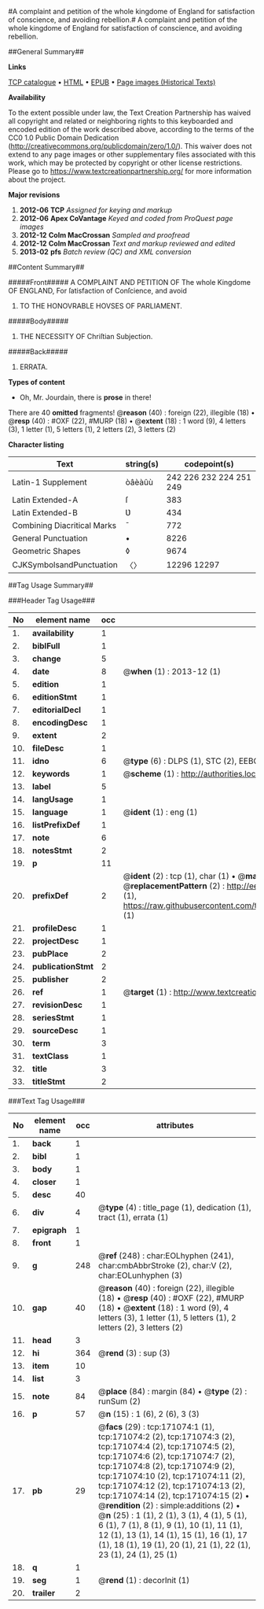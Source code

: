 #A complaint and petition of the whole kingdome of England for satisfaction of conscience, and avoiding rebellion.#
A complaint and petition of the whole kingdome of England for satisfaction of conscience, and avoiding rebellion.

##General Summary##

**Links**

[TCP catalogue](http://www.ota.ox.ac.uk/tcp/)  • 
[HTML](http://tei.it.ox.ac.uk/tcp/Texts-HTML/free/A80/A80276.html)  • 
[EPUB](http://tei.it.ox.ac.uk/tcp/Texts-EPUB/free/A80/A80276.epub) • 
[Page images (Historical Texts)](https://historicaltexts.jisc.ac.uk/eebo-99898043e)

**Availability**

To the extent possible under law, the Text Creation Partnership has waived all copyright and related or neighboring rights to this keyboarded and encoded edition of the work described above, according to the terms of the CC0 1.0 Public Domain Dedication (http://creativecommons.org/publicdomain/zero/1.0/). This waiver does not extend to any page images or other supplementary files associated with this work, which may be protected by copyright or other license restrictions. Please go to https://www.textcreationpartnership.org/ for more information about the project.

**Major revisions**

1. __2012-06__ __TCP__ *Assigned for keying and markup*
1. __2012-06__ __Apex CoVantage__ *Keyed and coded from ProQuest page images*
1. __2012-12__ __Colm MacCrossan__ *Sampled and proofread*
1. __2012-12__ __Colm MacCrossan__ *Text and markup reviewed and edited*
1. __2013-02__ __pfs__ *Batch review (QC) and XML conversion*

##Content Summary##

#####Front#####
A COMPLAINT AND PETITION OF The whole Kingdome OF ENGLAND, For ſatisfaction of Conſcience, and avoid
1. TO THE HONOVRABLE HOVSES OF PARLIAMENT.

#####Body#####

1. THE NECESSITY OF Chriſtian Subjection.

#####Back#####

1. ERRATA.

**Types of content**

  * Oh, Mr. Jourdain, there is **prose** in there!

There are 40 **omitted** fragments! 
 @__reason__ (40) : foreign (22), illegible (18)  •  @__resp__ (40) : #OXF (22), #MURP (18)  •  @__extent__ (18) : 1 word (9), 4 letters (3), 1 letter (1), 5 letters (1), 2 letters (2), 3 letters (2)

**Character listing**


|Text|string(s)|codepoint(s)|
|---|---|---|
|Latin-1 Supplement|òâèàûù|242 226 232 224 251 249|
|Latin Extended-A|ſ|383|
|Latin Extended-B|Ʋ|434|
|Combining             Diacritical Marks|̄|772|
|General Punctuation|•|8226|
|Geometric Shapes|◊|9674|
|CJKSymbolsandPunctuation|〈〉|12296 12297|

##Tag Usage Summary##

###Header Tag Usage###

|No|element name|occ|attributes|
|---|---|---|---|
|1.|__availability__|1||
|2.|__biblFull__|1||
|3.|__change__|5||
|4.|__date__|8| @__when__ (1) : 2013-12 (1)|
|5.|__edition__|1||
|6.|__editionStmt__|1||
|7.|__editorialDecl__|1||
|8.|__encodingDesc__|1||
|9.|__extent__|2||
|10.|__fileDesc__|1||
|11.|__idno__|6| @__type__ (6) : DLPS (1), STC (2), EEBO-CITATION (1), PROQUEST (1), VID (1)|
|12.|__keywords__|1| @__scheme__ (1) : http://authorities.loc.gov/ (1)|
|13.|__label__|5||
|14.|__langUsage__|1||
|15.|__language__|1| @__ident__ (1) : eng (1)|
|16.|__listPrefixDef__|1||
|17.|__note__|6||
|18.|__notesStmt__|2||
|19.|__p__|11||
|20.|__prefixDef__|2| @__ident__ (2) : tcp (1), char (1)  •  @__matchPattern__ (2) : ([0-9\-]+):([0-9IVX]+) (1), (.+) (1)  •  @__replacementPattern__ (2) : http://eebo.chadwyck.com/downloadtiff?vid=$1&page=$2 (1), https://raw.githubusercontent.com/textcreationpartnership/Texts/master/tcpchars.xml#$1 (1)|
|21.|__profileDesc__|1||
|22.|__projectDesc__|1||
|23.|__pubPlace__|2||
|24.|__publicationStmt__|2||
|25.|__publisher__|2||
|26.|__ref__|1| @__target__ (1) : http://www.textcreationpartnership.org/docs/. (1)|
|27.|__revisionDesc__|1||
|28.|__seriesStmt__|1||
|29.|__sourceDesc__|1||
|30.|__term__|3||
|31.|__textClass__|1||
|32.|__title__|3||
|33.|__titleStmt__|2||


###Text Tag Usage###

|No|element name|occ|attributes|
|---|---|---|---|
|1.|__back__|1||
|2.|__bibl__|1||
|3.|__body__|1||
|4.|__closer__|1||
|5.|__desc__|40||
|6.|__div__|4| @__type__ (4) : title_page (1), dedication (1), tract (1), errata (1)|
|7.|__epigraph__|1||
|8.|__front__|1||
|9.|__g__|248| @__ref__ (248) : char:EOLhyphen (241), char:cmbAbbrStroke (2), char:V (2), char:EOLunhyphen (3)|
|10.|__gap__|40| @__reason__ (40) : foreign (22), illegible (18)  •  @__resp__ (40) : #OXF (22), #MURP (18)  •  @__extent__ (18) : 1 word (9), 4 letters (3), 1 letter (1), 5 letters (1), 2 letters (2), 3 letters (2)|
|11.|__head__|3||
|12.|__hi__|364| @__rend__ (3) : sup (3)|
|13.|__item__|10||
|14.|__list__|3||
|15.|__note__|84| @__place__ (84) : margin (84)  •  @__type__ (2) : runSum (2)|
|16.|__p__|57| @__n__ (15) : 1 (6), 2 (6), 3 (3)|
|17.|__pb__|29| @__facs__ (29) : tcp:171074:1 (1), tcp:171074:2 (2), tcp:171074:3 (2), tcp:171074:4 (2), tcp:171074:5 (2), tcp:171074:6 (2), tcp:171074:7 (2), tcp:171074:8 (2), tcp:171074:9 (2), tcp:171074:10 (2), tcp:171074:11 (2), tcp:171074:12 (2), tcp:171074:13 (2), tcp:171074:14 (2), tcp:171074:15 (2)  •  @__rendition__ (2) : simple:additions (2)  •  @__n__ (25) : 1 (1), 2 (1), 3 (1), 4 (1), 5 (1), 6 (1), 7 (1), 8 (1), 9 (1), 10 (1), 11 (1), 12 (1), 13 (1), 14 (1), 15 (1), 16 (1), 17 (1), 18 (1), 19 (1), 20 (1), 21 (1), 22 (1), 23 (1), 24 (1), 25 (1)|
|18.|__q__|1||
|19.|__seg__|1| @__rend__ (1) : decorInit (1)|
|20.|__trailer__|2||

